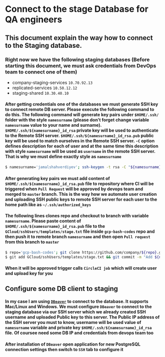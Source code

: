 # Connect to the stage Database for QA engineers

## This document explain the way how to connect to the Staging database. 

### Right now we have the following staging databases (Before starting this document, we must ask credentials from DevOps team to connect one of them)

- company-staging-services `10.70.92.13`
- replicated-services `10.50.12.12`
- staging-shared `10.30.40.10`

#### After getting credentials one of the databases we must generate SSH key to connect remote DB server. Please execute the following command to do this. The following command will generate key pairs under `$HOME/.ssh/` folder with the style `namesurname` (please don't forget change variable `namesurname` value to your name and surname). `$HOME/.ssh/${namesurname}_id_rsa` private key will be used to authenticate to the Remote SSH server. `$HOME/.ssh/${namesurname}_id_rsa.pub` public key will be used to match ourselves in the Remote SSH server. `-C` option defines description for each of user and at the same time this description with style `namesurname` will be used as `username` in the remote SSH server. That is why we must define exactly style as `namesurname`

```bash
$ namesurname='jamalshahverdiyev'; ssh-keygen -t rsa -C "${namesurname}" -f $HOME/.ssh/${namesurname}_id_rsa -q -N ""
```

#### After generating key pairs we must add content of `$HOME/.ssh/${namesurname}_id_rsa.pub` file to repository where CI will be triggered when `Pull Request` will be approved by devops team and merged to `master` branch. This is the way how we automate user creation and uploading SSH public keys to remote SSH server for each user to the home path like as `~/.ssh/authorized_keys` 

#### The following lines clones repo and checkout to branch with variable `namesurname`. Please paste content of `$HOME/.ssh/${namesurname}_id_rsa.pub` file to the `GCloud/sshUsers/templates/stage.txt` file inside `gcp-bash-codes` repo and then push it to remote branch `namesurname` and then open `Pull request` from this branch to `master`
 
```bash
$ repo='gcp-bash-codes'; git clone https://github.com/company/${repo}.git; cd ${repo}; git checkout -b ${namesurname}; cat $HOME/.ssh/${namesurname}_id_rsa.pub >> GCloud/sshUsers/templates/stage.txt
$ git add GCloud/sshUsers/templates/stage.txt && git commit -m "Add ${namesurname} public key" && git push origin ${namesurname}
```

#### When it will be approved trigger calls `CircleCI job` which will create user and upload key for you

## Configure some DB client to staging

#### In my case I am using [`DBeaver`](https://dbeaver.io/download/) to connect to the database. It supports Mac/Linux and Windows. We must configure `DBeaver` to connect to the staging database via our SSH server which we already created SSH username and uploaded Public key to this server. The Public IP address of the SSH server you must to know, username will be used value of `namesurname` variable and private key `$HOME/.ssh/${namesurname}_id_rsa` file. Of coursee need some DB IP and credentials from devops team too

#### After installation of `DBeaver` open application for new PostgreSQL connection settings then switch to `SSH` tab to configure it



